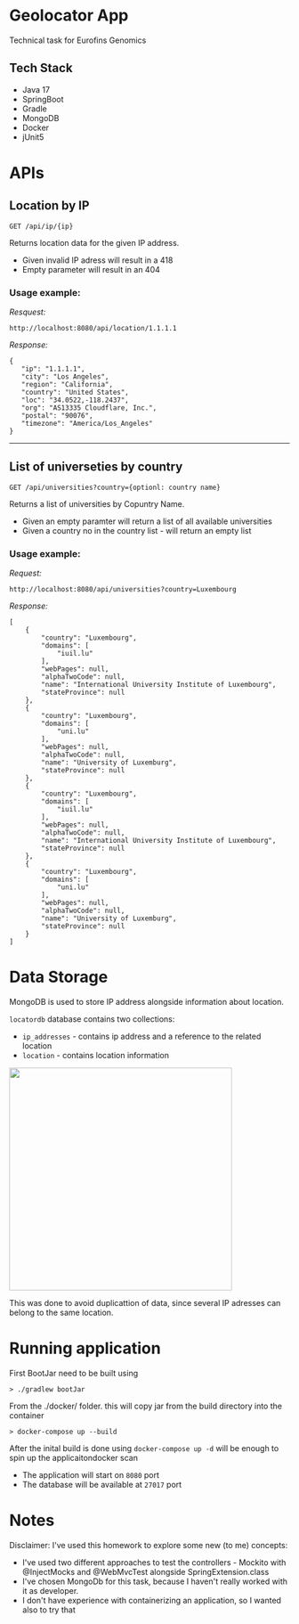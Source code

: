 # Geolocator App
Technical task for Eurofins Genomics

## Tech Stack
- Java 17
- SpringBoot
- Gradle
- MongoDB
- Docker
- jUnit5

# APIs

## Location by IP
```
GET /api/ip/{ip}
```
Returns location data for the given IP address. 
- Given invalid IP adress will result in a 418
- Empty parameter will result in an 404

### Usage example: 

 *Resquest:*
 ```
 http://localhost:8080/api/location/1.1.1.1
 ```
 
 *Response:*
 ```
 {
    "ip": "1.1.1.1",
    "city": "Los Angeles",
    "region": "California",
    "country": "United States",
    "loc": "34.0522,-118.2437",
    "org": "AS13335 Cloudflare, Inc.",
    "postal": "90076",
    "timezone": "America/Los_Angeles"
}
 ```
---------
## List of universeties by country
 ```
 GET /api/universities?country={optionl: country name}
 ```
Returns a list of universities by Copuntry Name. 
- Given an empty paramter will return a list of all available universities
- Given a country no in the country list - will return an empty list

### Usage example: 

*Request:*
```
http://localhost:8080/api/universities?country=Luxembourg
```
*Response:*
```
[
    {
        "country": "Luxembourg",
        "domains": [
            "iuil.lu"
        ],
        "webPages": null,
        "alphaTwoCode": null,
        "name": "International University Institute of Luxembourg",
        "stateProvince": null
    },
    {
        "country": "Luxembourg",
        "domains": [
            "uni.lu"
        ],
        "webPages": null,
        "alphaTwoCode": null,
        "name": "University of Luxemburg",
        "stateProvince": null
    },
    {
        "country": "Luxembourg",
        "domains": [
            "iuil.lu"
        ],
        "webPages": null,
        "alphaTwoCode": null,
        "name": "International University Institute of Luxembourg",
        "stateProvince": null
    },
    {
        "country": "Luxembourg",
        "domains": [
            "uni.lu"
        ],
        "webPages": null,
        "alphaTwoCode": null,
        "name": "University of Luxemburg",
        "stateProvince": null
    }
]
```

# Data Storage
MongoDB is used to store IP address alongside information about location.

```locatordb``` database contains two collections:
- ```ip_addresses``` - contains ip address and a reference to the related location
- ```location``` - contains location information

<img src="/assets/locatordb.png" width="400">

This was done to avoid duplicattion of data, since several IP adresses can belong to the same location.

# Running application

First BootJar need to be built using
```
> ./gradlew bootJar 
```

From the ./docker/ folder. this will copy jar from the build directory into the container
``` 
> docker-compose up --build 
```

After the inital build is done using ```docker-compose up -d``` will be enough to spin up the applicaitondocker scan

- The application will start on ```8080``` port
- The database will be available at ```27017``` port

# Notes
Disclaimer: I've used this homework to explore some new (to me) concepts: 
- I've used two different approaches to test the controllers - Mockito with @InjectMocks and @WebMvcTest alongside SpringExtension.class
- I've chosen MongoDb for this task, because I haven't really worked with it as developer.
- I don't have experience with containerizing an application, so I wanted also to try that

